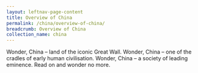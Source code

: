 ```yaml
---
layout: leftnav-page-content
title: Overview of China
permalink: /china/overview-of-china/
breadcrumb: Overview of China
collection_name: china
---
```


Wonder, China – land of the iconic Great Wall. Wonder, China – one of the cradles of early human civilisation. Wonder, China – a society of leading eminence. 
Read on and wonder no more.